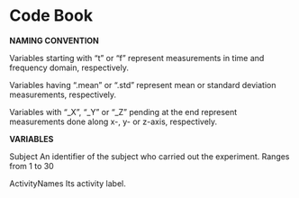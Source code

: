 # Code Book
**NAMING CONVENTION** 

Variables starting with “t” or “f” represent measurements in time and frequency domain, respectively. 

Variables having “.mean” or “.std” represent mean or standard deviation measurements, respectively. 

Variables with “_X”, “_Y” or “_Z” pending at the end represent measurements done along x-, y- or z-axis, respectively. 


**VARIABLES** 

Subject 
An identifier of the subject who carried out the experiment. Ranges from 1 to 30

ActivityNames
Its activity label. 
